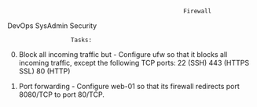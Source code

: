                                                       Firewall
DevOps
SysAdmin
Security

                      Tasks:
0. Block all incoming traffic but  - Configure ufw so that it blocks all incoming traffic, except the following TCP ports:
22 (SSH)
443 (HTTPS SSL)
80 (HTTP)

1. Port forwarding - Configure web-01 so that its firewall redirects port 8080/TCP to port 80/TCP.
